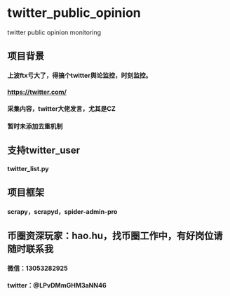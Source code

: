 # twitter_public_opinion
twitter public opinion monitoring


## 项目背景
#### 上波ftx亏大了，得搞个twitter舆论监控，时刻监控。
#### https://twitter.com/
#### 采集内容，twitter大佬发言，尤其是CZ
#### 暂时未添加去重机制


## 支持twitter_user
#### twitter_list.py


## 项目框架
#### scrapy，scrapyd，spider-admin-pro


## 币圈资深玩家：hao.hu，找币圈工作中，有好岗位请随时联系我
#### 微信：13053282925
#### twitter：@LPvDMmGHM3aNN46
